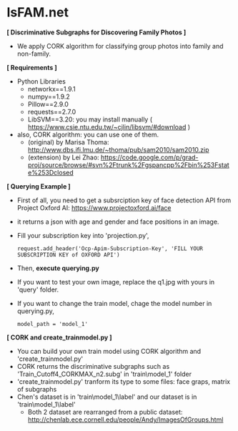 # IsFAM.net

**[ Discriminative Subgraphs for Discovering Family Photos ]**
  - We apply CORK algorithm for classifying group photos into family and non-family.




**[ Requirements ]**
  * Python Libraries
    * networkx==1.9.1
    * numpy==1.9.2
    * Pillow==2.9.0
    * requests==2.7.0
    * LibSVM==3.20: you may install manually ( https://www.csie.ntu.edu.tw/~cjlin/libsvm/#download )
  * also, CORK algorithm: you can use one of them. 
    - (original) by Marisa Thoma: http://www.dbs.ifi.lmu.de/~thoma/pub/sam2010/sam2010.zip
    - (extension) by Lei Zhao: https://code.google.com/p/grad-proj/source/browse/#svn%2Ftrunk%2Fgspancpp%2Fbin%253Fstate%253Dclosed



**[ Querying Example ]**
  - First of all, you need to get a subsrciption key of face detection API from Project Oxford AI: https://www.projectoxford.ai/face
  - it returns a json with age and gender and face positions in an image.  
  - Fill your subscription key into 'projection.py',
  
    ```
    request.add_header('Ocp-Apim-Subscription-Key', 'FILL YOUR SUBSCRIPTION KEY of OXFORD API')
    ```
- Then, **execute querying.py**




* If you want to test your own image, replace the q1.jpg with yours in 'query' folder.
* If you want to change the train model, chage the model number in querying.py,

  ```
  model_path = 'model_1'
  ```




**[ CORK and create_trainmodel.py ]**
  - You can build your own train model using CORK algorithm and 'create_trainmodel.py'
  - CORK returns the discriminative subgraphs such as 'Train_Cutoff4_CORKMAX_n2.subg' in 'train\model_1' folder
  - 'create_trainmodel.py' tranform its type to some files: face graps, matrix of subgraphs
  - Chen's dataset is in 'train\model_1\label' and our dataset is in 'train\model_1\label'
    - Both 2 dataset are rearranged from a public dataset: http://chenlab.ece.cornell.edu/people/Andy/ImagesOfGroups.html
  
  
  
